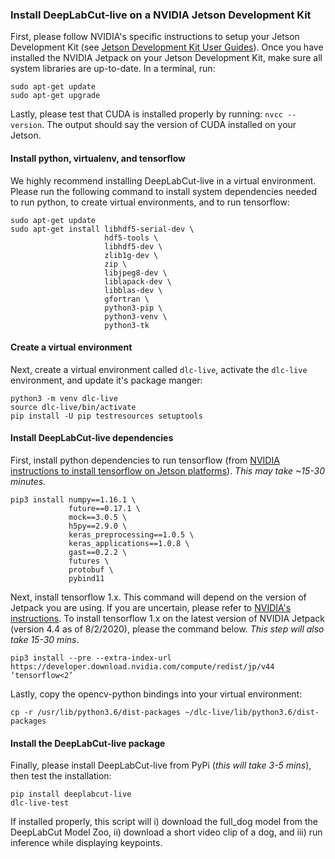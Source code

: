 ### Install DeepLabCut-live on a NVIDIA Jetson Development Kit

First, please follow NVIDIA's specific instructions to setup your Jetson Development Kit (see [Jetson Development Kit User Guides](https://developer.nvidia.com/embedded/learn/getting-started-jetson)). Once you have installed the NVIDIA Jetpack on your Jetson Development Kit, make sure all system libraries are up-to-date. In a terminal, run:

```
sudo apt-get update
sudo apt-get upgrade
```

Lastly, please test that CUDA is installed properly by running: `nvcc --version`. The output should say the version of CUDA installed on your Jetson.

#### Install python, virtualenv, and tensorflow

We highly recommend installing DeepLabCut-live in a virtual environment. Please run the following command to install system dependencies needed to run python, to create virtual environments, and to run tensorflow:

```
sudo apt-get update
sudo apt-get install libhdf5-serial-dev \
                     hdf5-tools \
                     libhdf5-dev \
                     zlib1g-dev \
                     zip \
                     libjpeg8-dev \
                     liblapack-dev \
                     libblas-dev \
                     gfortran \
                     python3-pip \
                     python3-venv \
                     python3-tk
```

#### Create a virtual environment

Next, create a virtual environment called `dlc-live`, activate the `dlc-live` environment, and update it's package manger:

```
python3 -m venv dlc-live
source dlc-live/bin/activate
pip install -U pip testresources setuptools
```

#### Install DeepLabCut-live dependencies

First, install python dependencies to run tensorflow (from [NVIDIA instructions to install tensorflow on Jetson platforms](https://docs.nvidia.com/deeplearning/frameworks/install-tf-jetson-platform/index.html)). _This may take ~15-30 minutes._

```
pip3 install numpy==1.16.1 \
             future==0.17.1 \
             mock==3.0.5 \
             h5py==2.9.0 \
             keras_preprocessing==1.0.5 \
             keras_applications==1.0.8 \
             gast==0.2.2 \
             futures \
             protobuf \
             pybind11
```

Next, install tensorflow 1.x. This command will depend on the version of Jetpack you are using. If you are uncertain, please refer to [NVIDIA's instructions](https://docs.nvidia.com/deeplearning/frameworks/install-tf-jetson-platform/index.html#install). To install tensorflow 1.x on the latest version of NVIDIA Jetpack (version 4.4 as of 8/2/2020), please the command below. _This step will also take 15-30 mins_.

```
pip3 install --pre --extra-index-url https://developer.download.nvidia.com/compute/redist/jp/v44 ‘tensorflow<2’
```

Lastly, copy the opencv-python bindings into your virtual environment:

```
cp -r /usr/lib/python3.6/dist-packages ~/dlc-live/lib/python3.6/dist-packages
```

#### Install the DeepLabCut-live package

Finally, please install DeepLabCut-live from PyPi (_this will take 3-5 mins_), then test the installation:

```
pip install deeplabcut-live
dlc-live-test
```

If installed properly, this script will i) download the full_dog model from the DeepLabCut Model Zoo, ii) download a short video clip of a dog, and iii) run inference while displaying keypoints.